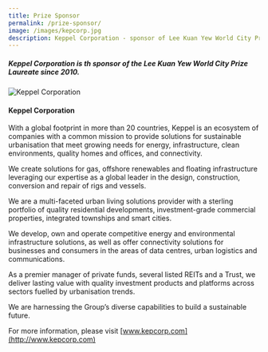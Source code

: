 ```yaml
---
title: Prize Sponsor
permalink: /prize-sponsor/
image: /images/kepcorp.jpg
description: Keppel Corporation - sponsor of Lee Kuan Yew World City Prize
---
```


##### Keppel Corporation is th sponsor of the Lee Kuan Yew World City Prize Laureate since 2010.

<div style="width:300px"><img src="/images/kepcorp.jpg" alt="Keppel Corporation" /></div>

#### **Keppel Corporation**

With a global footprint in more than 20 countries, Keppel is an ecosystem of companies with a common mission to provide solutions for sustainable urbanisation that meet growing needs for energy, infrastructure, clean environments, quality homes and offices, and connectivity.

We create solutions for gas, offshore renewables and floating infrastructure leveraging our expertise as a global leader in the design, construction, conversion and repair of rigs and vessels.

We are a multi-faceted urban living solutions provider with a sterling portfolio of quality residential developments, investment-grade commercial properties, integrated townships and smart cities.

We develop, own and operate competitive energy and environmental infrastructure solutions, as well as offer connectivity solutions for businesses and consumers in the areas of data centres, urban logistics and communications.

As a premier manager of private funds, several listed REITs and a Trust, we deliver lasting value with quality investment products and platforms across sectors fuelled by urbanisation trends.

We are harnessing the Group’s diverse capabilities to build a sustainable future.

For more information, please visit [www.kepcorp.com](http://www.kepcorp.com)
